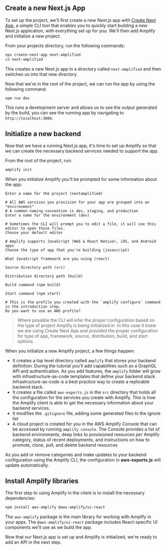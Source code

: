 
## Create a new Next.js App

To set up the project, we'll first create a new Next.js app with [Create Next App](https://nextjs.org/docs/api-reference/create-next-app), a simple CLI tool that enables you to quickly start building a new Next.js application, with everything set up for you. We'll then add Amplify and initialize a new project.

From your projects directory, run the following commands:

```bash
npx create-next-app next-amplified
cd next-amplified
```

This creates a new Next.js app in a directory called `next-amplified` and then switches us into that new directory.

Now that we're in the root of the project, we can run the app by using the following command:

```bash
npm run dev
```

This runs a development server and allows us to see the output generated by the build, you can see the running app by navigating to `http://localhost:3000`.

## Initialize a new backend

Now that we have a running Next.js app, it's time to set up Amplify so that we can create the necessary backend services needed to support the app.

From the root of the project, run:

```bash
amplify init
```

When you initialize Amplify you'll be prompted for some information about the app:

```console
Enter a name for the project (nextamplified)

# All AWS services you provision for your app are grouped into an "environment"
# A common naming convention is dev, staging, and production
Enter a name for the environment (dev)

# Sometimes the CLI will prompt you to edit a file, it will use this editor to open those files.
Choose your default editor

# Amplify supports JavaScript (Web & React Native), iOS, and Android apps
Choose the type of app that you're building (javascript)

What JavaScript framework are you using (react)

Source directory path (src)

Distribution directory path (build)

Build command (npm build)

Start command (npm start)

# This is the profile you created with the `amplify configure` command in the introduction step.
Do you want to use an AWS profile?
```

> Where possible the CLI will infer the proper configuration based on the type of project Amplify is being initialized in. In this case it knew we are using Create Next App and provided the proper configuration for type of app, framework, source, distribution, build, and start options.

When you initialize a new Amplify project, a few things happen:

- It creates a top level directory called `amplify` that stores your backend definition. During the tutorial you'll add capabilities such as a GraphQL API and authentication. As you add features, the `amplify` folder will grow with infrastructure-as-code templates that define your backend stack. Infrastructure-as-code is a best practice way to create a replicable backend stack.
- It creates a file called `aws-exports.js` in the `src` directory that holds all the configuration for the services you create with Amplify. This is how the Amplify client is able to get the necessary information about your backend services.
- It modifies the `.gitignore` file, adding some generated files to the ignore list
- A cloud project is created for you in the AWS Amplify Console that can be accessed by running `amplify console`. The Console provides a list of backend environments, deep links to provisioned resources per Amplify category, status of recent deployments, and instructions on how to promote, clone, pull, and delete backend resources

As you add or remove categories and make updates to your backend configuration using the Amplify CLI, the configuration in __aws-exports.js__ will update automatically.

## Install Amplify libraries 

The first step to using Amplify in the client is to install the necessary dependencies:

```bash
npm install aws-amplify @aws-amplify/ui-react
```

The `aws-amplify` package is the main library for working with Amplify in your apps. The `@aws-amplify/ui-react` package includes React-specific UI components we'll use as we build the app.

Now that our Next.js app is set up and Amplify is initialized, we're ready to add an API in the next step.
